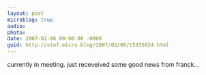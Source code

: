 ```yaml
---
layout: post
microblog: true
audio: 
photo: 
date: 2007-02-06 00:00:00 -0000
guid: http://xtof.micro.blog/2007/02/06/t5335034.html
---
```

currently in meeting. just receveived some good news from franck...
